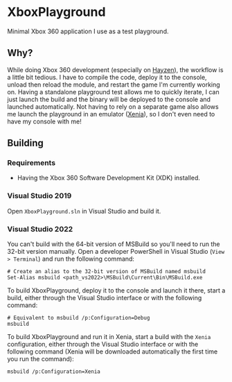 # XboxPlayground

Minimal Xbox 360 application I use as a test playground.

## Why?

While doing Xbox 360 development (especially on [Hayzen](https://github.com/ClementDreptin/Hayzen)), the workflow is a little bit tedious. I have to compile the code, deploy it to the console, unload then reload the module, and restart the game I'm currently working on.
Having a standalone playground test allows me to quickly iterate, I can just launch the build and the binary will be deployed to the console and launched automatically.
Not having to rely on a separate game also allows me launch the playground in an emulator ([Xenia](https://xenia.jp)), so I don't even need to have my console with me!

## Building

### Requirements

-   Having the Xbox 360 Software Development Kit (XDK) installed.

### Visual Studio 2019

Open `XboxPlayground.sln` in Visual Studio and build it.

### Visual Studio 2022

You can't build with the 64-bit version of MSBuild so you'll need to run the 32-bit version manually. Open a developer PowerShell in Visual Studio (`View > Terminal`) and run the following command:

```PS1
# Create an alias to the 32-bit version of MSBuild named msbuild
Set-Alias msbuild <path_vs2022>\MSBuild\Current\Bin\MSBuild.exe
```

To build XboxPlayground, deploy it to the console and launch it there, start a build, either through the Visual Studio interface or with the following command:

```PS1
# Equivalent to msbuild /p:Configuration=Debug
msbuild
```

To build XboxPlayground and run it in Xenia, start a build with the `Xenia` configuration, either through the Visual Studio interface or with the following command (Xenia will be downloaded automatically the first time you run the command):

```PS1
msbuild /p:Configuration=Xenia
```
